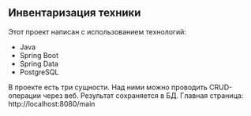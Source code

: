 ## Инвентаризация техники
Этот проект написан с использованием технологий:
- Java
- Spring Boot
- Spring Data
- PostgreSQL

В проекте есть три сущности. Над ними можно проводить CRUD-операции через веб. Результат сохраняется в БД.
Главная страница:
http://localhost:8080/main